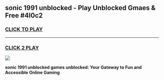 
## sonic 1991 unblocked - Play Unblocked Gmaes & Free #4l0c2
<h3>
<a href="https://news.freeplayer.one?title=sonic_1991_unblocked&ref=24F">CLICK TO PLAY</a></h3>
<hr>

<h3>
<a href="https://news.freeplayer.one?title=sonic_1991_unblocked&ref=24F">CLICK 2 PLAY</a>
  
</h3>

<a href="https://news.freeplayer.one?title=sonic_1991_unblocked&ref=24F/"><img src="https://clearcache.store/games.png"></a>


**sonic 1991 unblocked games unblocked: Your Gateway to Fun and Accessible Online Gaming**
